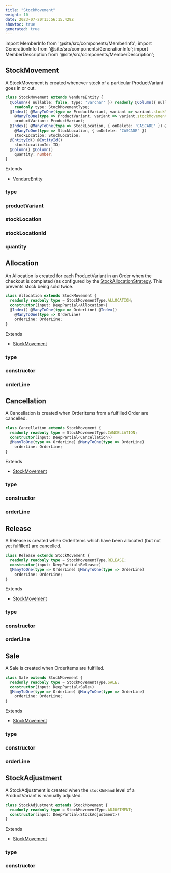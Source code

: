 ```yaml
---
title: "StockMovement"
weight: 10
date: 2023-07-20T13:56:15.429Z
showtoc: true
generated: true
---
```

<!-- This file was generated from the Vendure source. Do not modify. Instead, re-run the "docs:build" script -->
import MemberInfo from '@site/src/components/MemberInfo';
import GenerationInfo from '@site/src/components/GenerationInfo';
import MemberDescription from '@site/src/components/MemberDescription';


## StockMovement

<GenerationInfo sourceFile="packages/core/src/entity/stock-movement/stock-movement.entity.ts" sourceLine="19" packageName="@vendure/core" />

A StockMovement is created whenever stock of a particular ProductVariant goes in
or out.

```ts title="Signature"
class StockMovement extends VendureEntity {
  @Column({ nullable: false, type: 'varchar' }) readonly @Column({ nullable: false, type: 'varchar' })
    readonly type: StockMovementType;
  @Index() @ManyToOne(type => ProductVariant, variant => variant.stockMovements) @Index()
    @ManyToOne(type => ProductVariant, variant => variant.stockMovements)
    productVariant: ProductVariant;
  @Index() @ManyToOne(type => StockLocation, { onDelete: 'CASCADE' }) @Index()
    @ManyToOne(type => StockLocation, { onDelete: 'CASCADE' })
    stockLocation: StockLocation;
  @EntityId() @EntityId()
    stockLocationId: ID;
  @Column() @Column()
    quantity: number;
}
```
Extends

 * <a href='/typescript-api/entities/vendure-entity#vendureentity'>VendureEntity</a>



### type

<MemberInfo kind="property" type="StockMovementType"   />


### productVariant

<MemberInfo kind="property" type="<a href='/typescript-api/entities/product-variant#productvariant'>ProductVariant</a>"   />


### stockLocation

<MemberInfo kind="property" type="<a href='/typescript-api/entities/stock-location#stocklocation'>StockLocation</a>"   />


### stockLocationId

<MemberInfo kind="property" type="<a href='/typescript-api/common/id#id'>ID</a>"   />


### quantity

<MemberInfo kind="property" type="number"   />




## Allocation

<GenerationInfo sourceFile="packages/core/src/entity/stock-movement/allocation.entity.ts" sourceLine="17" packageName="@vendure/core" />

An Allocation is created for each ProductVariant in an Order when the checkout is completed
(as configured by the <a href='/typescript-api/orders/stock-allocation-strategy#stockallocationstrategy'>StockAllocationStrategy</a>. This prevents stock being sold twice.

```ts title="Signature"
class Allocation extends StockMovement {
  readonly readonly type = StockMovementType.ALLOCATION;
  constructor(input: DeepPartial<Allocation>)
  @Index() @ManyToOne(type => OrderLine) @Index()
    @ManyToOne(type => OrderLine)
    orderLine: OrderLine;
}
```
Extends

 * <a href='/typescript-api/entities/stock-movement#stockmovement'>StockMovement</a>



### type

<MemberInfo kind="property" type=""   />


### constructor

<MemberInfo kind="method" type="(input: DeepPartial&#60;<a href='/typescript-api/entities/stock-movement#allocation'>Allocation</a>&#62;) => Allocation"   />


### orderLine

<MemberInfo kind="property" type="<a href='/typescript-api/entities/order-line#orderline'>OrderLine</a>"   />




## Cancellation

<GenerationInfo sourceFile="packages/core/src/entity/stock-movement/cancellation.entity.ts" sourceLine="16" packageName="@vendure/core" />

A Cancellation is created when OrderItems from a fulfilled Order are cancelled.

```ts title="Signature"
class Cancellation extends StockMovement {
  readonly readonly type = StockMovementType.CANCELLATION;
  constructor(input: DeepPartial<Cancellation>)
  @ManyToOne(type => OrderLine) @ManyToOne(type => OrderLine)
    orderLine: OrderLine;
}
```
Extends

 * <a href='/typescript-api/entities/stock-movement#stockmovement'>StockMovement</a>



### type

<MemberInfo kind="property" type=""   />


### constructor

<MemberInfo kind="method" type="(input: DeepPartial&#60;<a href='/typescript-api/entities/stock-movement#cancellation'>Cancellation</a>&#62;) => Cancellation"   />


### orderLine

<MemberInfo kind="property" type="<a href='/typescript-api/entities/order-line#orderline'>OrderLine</a>"   />




## Release

<GenerationInfo sourceFile="packages/core/src/entity/stock-movement/release.entity.ts" sourceLine="17" packageName="@vendure/core" />

A Release is created when OrderItems which have been allocated (but not yet fulfilled)
are cancelled.

```ts title="Signature"
class Release extends StockMovement {
  readonly readonly type = StockMovementType.RELEASE;
  constructor(input: DeepPartial<Release>)
  @ManyToOne(type => OrderLine) @ManyToOne(type => OrderLine)
    orderLine: OrderLine;
}
```
Extends

 * <a href='/typescript-api/entities/stock-movement#stockmovement'>StockMovement</a>



### type

<MemberInfo kind="property" type=""   />


### constructor

<MemberInfo kind="method" type="(input: DeepPartial&#60;<a href='/typescript-api/entities/stock-movement#release'>Release</a>&#62;) => Release"   />


### orderLine

<MemberInfo kind="property" type="<a href='/typescript-api/entities/order-line#orderline'>OrderLine</a>"   />




## Sale

<GenerationInfo sourceFile="packages/core/src/entity/stock-movement/sale.entity.ts" sourceLine="16" packageName="@vendure/core" />

A Sale is created when OrderItems are fulfilled.

```ts title="Signature"
class Sale extends StockMovement {
  readonly readonly type = StockMovementType.SALE;
  constructor(input: DeepPartial<Sale>)
  @ManyToOne(type => OrderLine) @ManyToOne(type => OrderLine)
    orderLine: OrderLine;
}
```
Extends

 * <a href='/typescript-api/entities/stock-movement#stockmovement'>StockMovement</a>



### type

<MemberInfo kind="property" type=""   />


### constructor

<MemberInfo kind="method" type="(input: DeepPartial&#60;<a href='/typescript-api/entities/stock-movement#sale'>Sale</a>&#62;) => Sale"   />


### orderLine

<MemberInfo kind="property" type="<a href='/typescript-api/entities/order-line#orderline'>OrderLine</a>"   />




## StockAdjustment

<GenerationInfo sourceFile="packages/core/src/entity/stock-movement/stock-adjustment.entity.ts" sourceLine="14" packageName="@vendure/core" />

A StockAdjustment is created when the `stockOnHand` level of a ProductVariant is manually adjusted.

```ts title="Signature"
class StockAdjustment extends StockMovement {
  readonly readonly type = StockMovementType.ADJUSTMENT;
  constructor(input: DeepPartial<StockAdjustment>)
}
```
Extends

 * <a href='/typescript-api/entities/stock-movement#stockmovement'>StockMovement</a>



### type

<MemberInfo kind="property" type=""   />


### constructor

<MemberInfo kind="method" type="(input: DeepPartial&#60;<a href='/typescript-api/entities/stock-movement#stockadjustment'>StockAdjustment</a>&#62;) => StockAdjustment"   />


